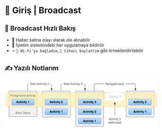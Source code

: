 # 👣 Giriş \| Broadcast

## 👀 Broadcast Hızlı Bakış

* 📢 Haber salma olayı olarak ele alınabilir
* 💫 İşletim sistemindeki her uygulamaya bildirilir
* ⭐ `📶 Wi-Fi'ya bağladım`, `🎈 Cihazı başlattım` gibi örneklendirilebilir

## ✍ Yazılı Notlarım

![](../../.gitbook/assets/image%20%289%29.png)

